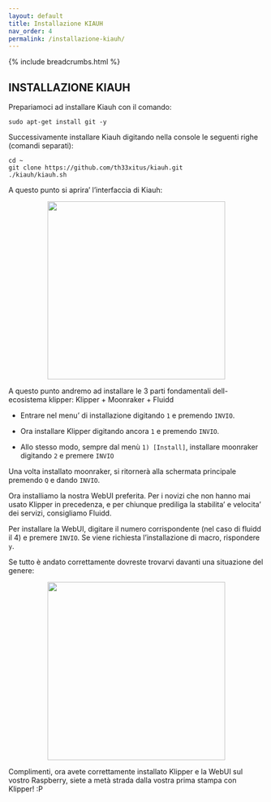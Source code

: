 ```yaml
---
layout: default
title: Installazione KIAUH
nav_order: 4
permalink: /installazione-kiauh/
---
```


{% include breadcrumbs.html %}

## INSTALLAZIONE KIAUH

Prepariamoci ad installare Kiauh con il comando:

```shell
sudo apt-get install git -y
```

Successivamente installare Kiauh digitando nella console le seguenti righe (comandi separati):

```shell
cd ~
git clone https://github.com/th33xitus/kiauh.git
./kiauh/kiauh.sh
```

A questo punto si aprira’ l’interfaccia di Kiauh:

<p align="center">
<img src="https://raw.githubusercontent.com/sugar012/klipperITA/main/images/image25.png" height="350">
</p>

A questo punto andremo ad installare le 3 parti fondamentali dell-ecosistema klipper: Klipper + Moonraker + Fluidd

- Entrare nel menu’ di installazione digitando `1` e premendo `INVIO`.

- Ora installare Klipper digitando ancora `1` e premendo `INVIO`.

- Allo stesso modo, sempre dal menù `1) [Install]`, installare moonraker digitando `2` e premere `INVIO`

Una volta installato moonraker, si ritornerà alla schermata principale premendo `Q` e dando `INVIO`.


Ora installiamo la nostra WebUI preferita. Per i novizi che non hanno mai usato Klipper in precedenza, e per chiunque prediliga la stabilita’ e velocita’ dei servizi, consigliamo Fluidd.

Per installare la WebUI, digitare il numero corrispondente (nel caso di fluidd il 4) e premere `INVIO`.
Se viene richiesta l’installazione di macro, rispondere `y`.

Se tutto è andato correttamente dovreste trovarvi davanti una situazione del genere:

<p align="center">
<img src="https://raw.githubusercontent.com/sugar012/klipperITA/main/images/image26.png" height="350">
</p>

Complimenti, ora avete correttamente installato Klipper e la WebUI sul vostro Raspberry, siete a metà strada dalla vostra prima stampa con Klipper! :P
